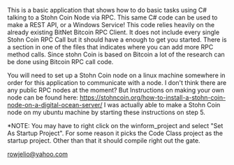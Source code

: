 This is a basic application that shows how to do basic tasks using C# talking to a Stohn Coin Node via RPC.  This same C# code can be used to make a REST API, or a Windows Service!  This code relies heavily on the already existing BitNet Bitcoin RPC Client.  It does not include every single Stohn Coin RPC Call but it should have a enough to get you started.  There is a section in one of the files that indicates where you can add more RPC method calls.  Since stohn Coin is based on Bitcoin a lot of the research can be done using Bitcoin RPC call code.

You will need to set up a Stohn Coin node on a linux machine somewhere in order for this application to communicate with a node. I don't think there are any public RPC nodes at the moment? But Instructions on making your own node can be found here:
https://stohncoin.org/how-to-install-a-stohn-coin-node-on-a-digital-ocean-server/
I was actually able to make a Stohn Coin node on my ubuntu machine by starting these instructions on step 5.

*NOTE: You may have to right click on the winform_project and select "Set As Startup Project". For some reason it picks the Code Class project as the startup project. Other than that it should compile right out the gate.

rowjelio@yahoo.com
